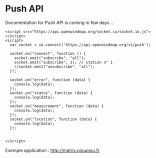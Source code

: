 # Push API

Documentation for Push API is coming in few days...

```
<script src="https://api.openwindmap.org/socket.io/socket.io.js"></script>
<script>
  var socket = io.connect('https://api.openwindmap.org/v1/push');
  
  socket.on("connect", function () {
    socket.emit("subscribe", "all");
    socket.emit("subscribe", 1); // station n° 1
    //socket.emit("unsubscribe", "all");
  });
  
  socket.on("error", function (data) {
    console.log(data);
  });
  socket.on("status", function (data) {
    console.log(data);
  });
  socket.on("measurement", function (data) {
    console.log(data);
  });
  socket.on("location", function (data) {
    console.log(data);
  });

  
</script>
```

Exemple application : http://matrix.pioupiou.fr